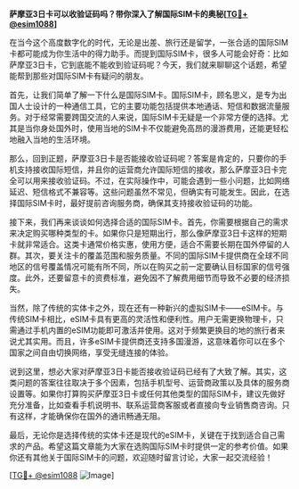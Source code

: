 **萨摩亚3日卡可以收验证码吗？带你深入了解国际SIM卡的奥秘[[TG💪+ @esim1088](https://t.me/s/esim1088)]**

在当今这个高度数字化的时代，无论是出差、旅行还是留学，一张合适的国际SIM卡都可能成为你生活中的得力助手。而提到国际SIM卡，很多人可能会好奇：比如萨摩亚3日卡，它到底能不能收到验证码呢？今天，我们就来聊聊这个话题，希望能帮到那些对国际SIM卡有疑问的朋友。

首先，让我们简单了解一下什么是国际SIM卡。国际SIM卡，顾名思义，是专为出国人士设计的一种通信工具，它的主要功能包括提供本地通话、短信和数据流量服务。对于经常需要跨国交流的人来说，国际SIM卡无疑是一个非常方便的选择。尤其是当你身处国外时，使用当地的SIM卡不仅能避免高昂的漫游费用，还能更轻松地融入当地的生活环境。

那么，回到正题，萨摩亚3日卡是否能接收验证码呢？答案是肯定的，只要你的手机支持接收国际短信，并且你的运营商允许国际短信的接收，那么萨摩亚3日卡完全可以用来接收验证码。不过，在实际操作中，可能会遇到一些小问题，比如网络延迟、短信格式不兼容等。这些问题虽然不常见，但确实有可能发生。因此，在选择国际SIM卡时，最好提前咨询服务商，确保其支持接收验证码的功能。

接下来，我们再来谈谈如何选择合适的国际SIM卡。首先，你需要根据自己的需求来决定购买哪种类型的卡。如果你只是短期出行，那么像萨摩亚3日卡这样的短期卡就非常适合。这类卡通常价格实惠，使用方便，适合不需要长期在国外停留的人群。其次，要关注卡的覆盖范围和服务质量。不同的国际SIM卡提供商在全球不同地区的信号覆盖情况可能有所不同，所以在购买之前一定要确认目标国家的信号强度。此外，还要留意卡的资费标准，避免因不了解费用细节而导致不必要的经济损失。

当然，除了传统的实体卡之外，现在还有一种新兴的虚拟SIM卡——eSIM卡。与传统SIM卡相比，eSIM卡具有更高的灵活性和便利性。用户无需更换物理卡，只需通过手机内置的eSIM功能即可激活并使用。这对于频繁更换目的地的旅行者来说尤其实用。而且，许多eSIM卡提供商还支持多国漫游，这意味着你可以在多个国家之间自由切换网络，享受无缝连接的体验。

说到这里，想必大家对萨摩亚3日卡能否接收验证码已经有了大致了解。其实，这类问题的答案往往取决于多个因素，包括手机型号、运营商政策以及具体的服务商设置等。如果你打算购买萨摩亚3日卡或任何其他类型的国际SIM卡，建议先做好充分准备，比如查看手机说明书、联系运营商客服或者直接向专业销售商咨询。只有这样，才能确保你在国外的通讯畅通无阻。

最后，无论你是选择传统的实体卡还是现代的eSIM卡，关键在于找到适合自己需求的产品。希望这篇文章能为大家在选购国际SIM卡时提供一定的参考价值。如果你还有其他关于国际SIM卡的问题，欢迎随时留言讨论，大家一起交流经验！

[[TG💪+ @esim1088](https://t.me/s/esim1088) ![Image](https://i.postimg.cc/4NQfJmqS/Snipaste-2025-05-13-00-14-12.png)]